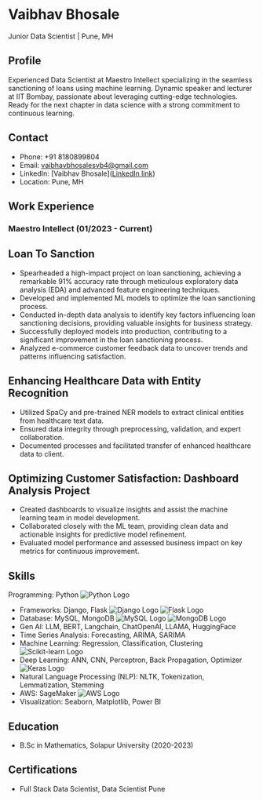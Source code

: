 # Vaibhav Bhosale
Junior Data Scientist | Pune, MH

## Profile
Experienced Data Scientist at Maestro Intellect specializing in the seamless sanctioning of loans using machine learning. Dynamic speaker and lecturer at IIT Bombay, passionate about leveraging cutting-edge technologies. Ready for the next chapter in data science with a strong commitment to continuous learning.

## Contact
- Phone: +91 8180899804
- Email: vaibhavbhosalesvb4@gmail.com
- LinkedIn: [Vaibhav Bhosale]([LinkedIn link](https://www.linkedin.com/in/vaibhav-bhosale-5a754726b/))
- Location: Pune, MH

## Work Experience
### Maestro Intellect (01/2023 - Current)
## Loan To Sanction
- Spearheaded a high-impact project on loan sanctioning, achieving a remarkable 91% accuracy rate through meticulous exploratory data analysis (EDA) and advanced feature engineering techniques.
- Developed and implemented ML models to optimize the loan sanctioning process.
- Conducted in-depth data analysis to identify key factors influencing loan sanctioning decisions, providing valuable insights for business strategy.
- Successfully deployed models into production, contributing to a significant improvement in the loan sanctioning process.
- Analyzed e-commerce customer feedback data to uncover trends and patterns influencing satisfaction.
## Enhancing Healthcare Data with Entity Recognition
- Utilized SpaCy and pre-trained NER models to extract clinical entities from healthcare text data.
- Ensured data integrity through preprocessing, validation, and expert collaboration.
- Documented processes and facilitated transfer of enhanced healthcare data to client.

## Optimizing Customer Satisfaction: Dashboard Analysis Project
- Created dashboards to visualize insights and assist the machine learning team in model development.
- Collaborated closely with the ML team, providing clean data and actionable insights for predictive model refinement.
- Evaluated model performance and assessed business impact on key metrics for continuous improvement.

## Skills
Programming: Python ![Python Logo](python_logo.png)
- Frameworks: Django, Flask ![Django Logo](django_logo.png) ![Flask Logo](flask_logo.png)
- Database: MySQL, MongoDB ![MySQL Logo](mysql_logo.png) ![MongoDB Logo](mongodb_logo.png)
- Gen AI: LLM, BERT, Langchain, ChatOpenAI, LLAMA, HuggingFace
- Time Series Analysis: Forecasting, ARIMA, SARIMA
- Machine Learning: Regression, Classification, Clustering ![Scikit-learn Logo](scikit_learn_logo.png)
- Deep Learning: ANN, CNN, Perceptron, Back Propagation, Optimizer ![Keras Logo](keras_logo.png)
- Natural Language Processing (NLP): NLTK, Tokenization, Lemmatization, Stemming
- AWS: SageMaker ![AWS Logo](aws_logo.png)
- Visualization: Seaborn, Matplotlib, Power BI
  
## Education
- B.Sc in Mathematics, Solapur University (2020-2023)

## Certifications
- Full Stack Data Scientist, Data Scientist Pune

